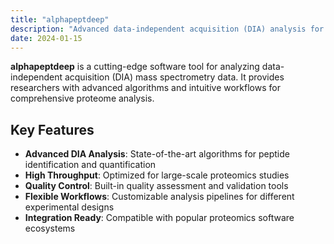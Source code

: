 ```yaml
---
title: "alphapeptdeep"
description: "Advanced data-independent acquisition (DIA) analysis for proteomics experiments"
date: 2024-01-15
---
```


**alphapeptdeep** is a cutting-edge software tool for analyzing data-independent acquisition (DIA) mass spectrometry data. It provides researchers with advanced algorithms and intuitive workflows for comprehensive proteome analysis.

## Key Features

- **Advanced DIA Analysis**: State-of-the-art algorithms for peptide identification and quantification
- **High Throughput**: Optimized for large-scale proteomics studies
- **Quality Control**: Built-in quality assessment and validation tools
- **Flexible Workflows**: Customizable analysis pipelines for different experimental designs
- **Integration Ready**: Compatible with popular proteomics software ecosystems
